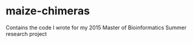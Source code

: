# maize-chimeras
Contains the code I wrote for my 2015 Master of Bioinformatics Summer research project
